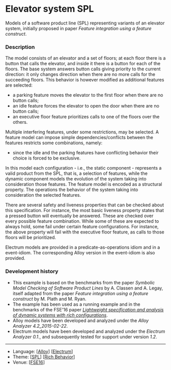 # Elevator system SPL

Models of a software product line (SPL) representing variants of an elevator system, initially proposed in paper *Feature integration using a feature construct*.

### Description

The model consists of an elevator and a set of floors; at each floor there is a button that calls the elevator, and inside it there is a button for each of the floors. The base system answers button calls giving priority to the current direction: it only changes direction when there are no more calls for the succeeding floors. This behavior is however modified as additional features are selected:
  * a parking feature moves the elevator to the first floor when there are no button calls; 
  * an idle feature forces the elevator to open the door when there are no button calls; 
  * an executive floor feature prioritizes calls to one of the floors over the others. 
  
Multiple interfering features, under some restrictions, may be selected. A feature model can impose simple dependencies/conflicts between the features restricts some combinations, namely:
  * since the idle and the parking features have conflicting behavior their choice is forced to be exclusive. 

In this model each configuration - i.e., the static component - represents a valid product from the SPL, that is, a selection of features, while the dynamic component models the evolution of the system taking into consideration those features. The feature model is encoded as a structural property. The operations the behavior of the system taking into consideration the selected features. 

There are several safety and liveness properties that can be checked about this specification. For instance, the most basic liveness property states that a pressed button will eventually be answered. These are checked over every possible feature combination. While some of these are expected to always hold, some fail under certain feature configurations. For instance, the above property will fail with the executive floor feature, as calls to those floors will be prioritized.

Electrum models are provided in a predicate-as-operations idiom and in a event-idiom. The corresponding Alloy version in the event-idiom is also provided. 

### Development history
* This example is based on the benchmarks from the paper *Symbolic Model Checking of Software Product Lines* by A. Classen and A. Legay, itself adapted from the paper *Feature integration using a feature construct* by M. Plath and M. Ryan.
* The example has been used as a running example and in the benchmarks of the FSE'16 paper *[Lightweight specification and analysis of dynamic systems with rich configurations](http://nmacedo.github.io/pubs.html#fse16)*.
* Alloy models have been developed and analyzed under the *Alloy Analyzer 4.2_2015-02-22*.
* Electrum models have been developed and analyzed under the *Electrum Analyzer 0.1*., and subsequently tested for support under version *1.2*.

---

* Language: [[Alloy](https://github.com/nmacedo/MSV/wiki/By-Language#alloy)] [[Electrum](https://github.com/nmacedo/MSV/wiki/By-Language#electrum)]
* Theme: [[SPL](https://github.com/nmacedo/MSV/wiki/By-Theme#spl)] [[Rich Behavior](https://github.com/nmacedo/MSV/wiki/By-Theme#rich-behavior)] 
* Venue: [[FSE16](https://github.com/nmacedo/MSV/wiki/By-Venus#research)]
